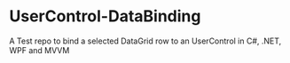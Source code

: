 # UserControl-DataBinding
A Test repo to bind a selected DataGrid row to an UserControl in C#, .NET, WPF and MVVM
